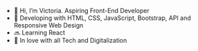 - 👋 Hi, I’m Victoria. Aspiring Front-End Developer
- 🌱 Developing with HTML, CSS, JavaScript, Bootstrap, API and Responsive Web Design
- 🔜 Learning React
- 💚 In love with all Tech and Digitalization 
